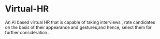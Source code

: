 # Virtual-HR
An AI based virtual HR that is capable of taking interviews , rate candidates on the basis of their appearance and gestures,and hence, select them for further consideration .
